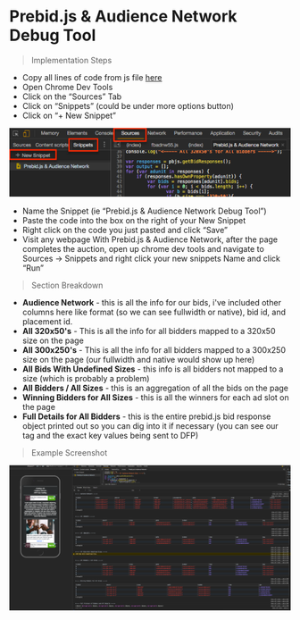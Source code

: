 # Prebid.js &amp; Audience Network Debug Tool

> Implementation Steps

* Copy all lines of code from js file [here](prebid-audNet-debugTool/prebid_audNet_debugTool.js)
* Open Chrome Dev Tools
* Click on the “Sources” Tab
* Click on “Snippets” (could be under more options button)
* Click on “+ New Snippet”

![alt text](/resources/images/snippet_setup.png)

* Name the Snippet (ie “Prebid.js & Audience Network Debug Tool”)
* Paste the code into the box on the right of your New Snippet
* Right click on the code you just pasted and click “Save”
* Visit any webpage With Prebid.js & Audience Network, after the page completes the auction, open up chrome dev tools and navigate to Sources → Snippets and right click your new snippets Name and click “Run”

> Section Breakdown

* **Audience Network** - this is all the info for our bids, i've included other columns here like format (so we can see fullwidth or native), bid id, and placement id.  
* **All 320x50's** - This is all the info for all bidders mapped to a 320x50 size on the page
* **All 300x250's** - This is all the info for all bidders mapped to a 300x250 size on the page (our fullwidth and native would show up here)
* **All Bids With Undefined Sizes** - this info is all bidders not mapped to a size (which is probably a problem)
* **All Bidders / All Sizes** - this is an aggregation of all the bids on the page
* **Winning Bidders for All Sizes** - this is all the winners for each ad slot on the page
* **Full Details for All Bidders** - this is the entire prebid.js bid response object printed out so you can dig into it if necessary (you can see our tag and the exact key values being sent to DFP)

> Example Screenshot

![alt text](/resources/images/example_output.png)
